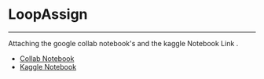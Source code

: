 # LoopAssign
---

Attaching the google collab notebook's  and the kaggle Notebook Link .
*  [Collab Notebook](https://colab.research.google.com/drive/1PCob_fndjT4xaiBlWYQ_YyE5-KzKgjpg?usp=sharing)
*  [Kaggle Notebook](https://www.kaggle.com/code/prabh8/loopassignment-19blc1027)
